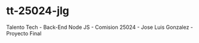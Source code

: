 # tt-25024-jlg
Talento Tech - Back-End Node JS - Comision 25024 - Jose Luis Gonzalez - Proyecto Final
